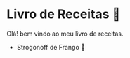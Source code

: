 # Livro de Receitas :cake:

Olá! bem vindo ao meu livro de receitas.

- Strogonoff de Frango :chicken:

  

